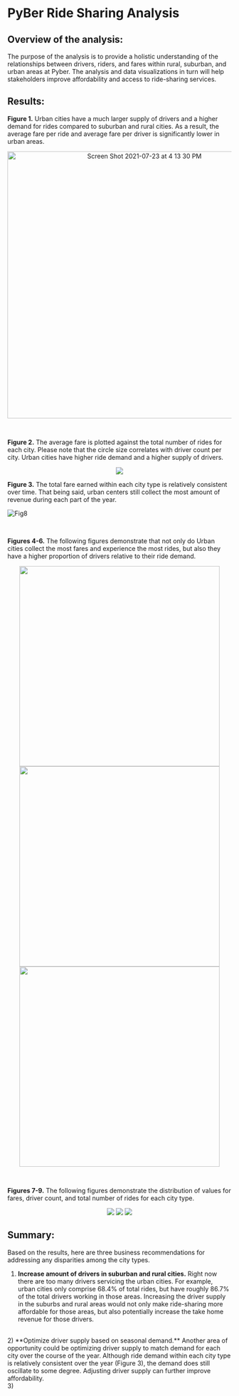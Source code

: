 # PyBer Ride Sharing Analysis

## Overview of the analysis: 
The purpose of the analysis is to provide a holistic understanding of the relationships between drivers, riders, and fares within rural, suburban, and urban areas at Pyber. The analysis and data visualizations in turn will help stakeholders improve affordability and access to ride-sharing services.

## Results: 

**Figure 1.** Urban cities have a much larger supply of drivers and a higher demand for rides compared to suburban and rural cities. As a result, the average fare per ride and average fare per driver is significantly lower in urban areas. 
<p align="center">
<img width="600" alt="Screen Shot 2021-07-23 at 4 13 30 PM" src="https://user-images.githubusercontent.com/10199828/126836372-dbacf901-84ed-46f9-a18a-24259bf07c6e.png">
</p>
<br />

**Figure 2.** The average fare is plotted against the total number of rides for each city. Please note that the circle size correlates with driver count per city. Urban cities have higher ride demand and a higher supply of drivers. 
<p align="center">
  <img src="https://user-images.githubusercontent.com/10199828/126842225-8465dd10-b10e-4bfc-8861-a4f4cd1fc1c1.png" />
</p>

**Figure 3.** The total fare earned within each city type is relatively consistent over time. That being said, urban centers still collect the most amount of revenue during each part of the year.

![Fig8](https://user-images.githubusercontent.com/10199828/126834040-ffde2a19-1024-47c9-aa42-b11fad9cfaff.png)

<br />

**Figures 4-6.** The following figures demonstrate that not only do Urban cities collect the most fares and experience the most rides, but also they have a higher proportion of drivers relative to their ride demand. 

<p align="center">
  <img src="https://user-images.githubusercontent.com/10199828/126840065-859a3b8a-8816-48b9-b136-7456df2f377e.png" width="450" />
  <img src="https://user-images.githubusercontent.com/10199828/126840075-32d6278b-b871-41ab-96af-e7d9e0f20f6a.png" width="450" />
  <img src ="https://user-images.githubusercontent.com/10199828/126840082-e85fcf1c-3622-4f99-87e1-82fd42368b1c.png" width="450" />
</p>
<br />

**Figures 7-9.** The following figures demonstrate the distribution of values for fares, driver count, and total number of rides for each city type. 
<p align="center">
  <img src = "https://user-images.githubusercontent.com/10199828/126843587-414ac582-bb93-4af4-8d0a-dda69ee6194d.png" />
  <img src = https://user-images.githubusercontent.com/10199828/126843591-9ccf2b99-f4e9-49cf-90c3-1d8f18256686.png />
  <img src = https://user-images.githubusercontent.com/10199828/126843598-3c393acc-0047-4819-84d1-0d85a7d6c3c1.png />
</p>

## Summary: 
Based on the results, here are three business recommendations for addressing any disparities among the city types.
1) **Increase amount of drivers in suburban and rural cities.** Right now there are too many drivers servicing the urban cities. For example, urban cities only comprise 68.4% of total rides, but have roughly 86.7% of the total drivers working in those areas. Increasing the driver supply in the suburbs and rural areas would not only make ride-sharing more affordable for those areas, but also potentially increase the take home revenue for those drivers.
<br />
2) **Optimize driver supply based on seasonal demand.** Another area of opportunity could be optimizing driver supply to match demand for each city over the course of the year. Although ride demand within each city type is relatively consistent over the year (Figure 3), the demand does still oscillate to some degree. Adjusting driver supply can further improve affordability. 
<br />
3) 
